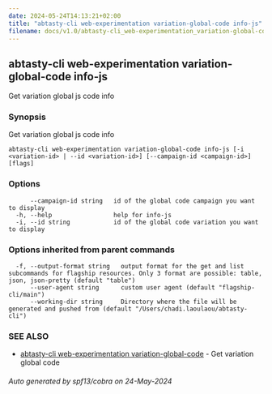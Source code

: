 ```yaml
---
date: 2024-05-24T14:13:21+02:00
title: "abtasty-cli web-experimentation variation-global-code info-js"
filename: docs/v1.0/abtasty-cli_web-experimentation_variation-global-code_info-js.md
---
```

## abtasty-cli web-experimentation variation-global-code info-js

Get variation global js code info

### Synopsis

Get variation global js code info 

```
abtasty-cli web-experimentation variation-global-code info-js [-i <variation-id> | --id <variation-id>] [--campaign-id <campaign-id>] [flags]
```

### Options

```
      --campaign-id string   id of the global code campaign you want to display
  -h, --help                 help for info-js
  -i, --id string            id of the global code variation you want to display
```

### Options inherited from parent commands

```
  -f, --output-format string   output format for the get and list subcommands for flagship resources. Only 3 format are possible: table, json, json-pretty (default "table")
      --user-agent string      custom user agent (default "flagship-cli/main")
      --working-dir string     Directory where the file will be generated and pushed from (default "/Users/chadi.laoulaou/abtasty-cli")
```

### SEE ALSO

* [abtasty-cli web-experimentation variation-global-code](/docs/v1.0/abtasty-cli_web-experimentation_variation-global-code.md)	 - Get variation global code

###### Auto generated by spf13/cobra on 24-May-2024

